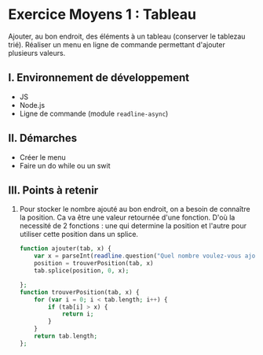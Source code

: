 # Exercice Moyens 1 : Tableau

Ajouter, au bon endroit, des éléments à un tableau (conserver le tablezau trié).
Réaliser un menu en ligne de commande permettant d'ajouter plusieurs valeurs.

## I. Environnement de développement

* JS
* Node.js
* Ligne de commande (module `readline-async`)

## II. Démarches
- Créer le menu
- Faire un do while ou un swit


## III. Points à retenir

1. Pour stocker le nombre ajouté au bon endroit, on a besoin de connaître la position. Ca va être une valeur retournée d'une fonction. D'où la necessité de 2 fonctions : une qui determine la position et l'autre pour utiliser cette position dans un splice.
    ```php
    function ajouter(tab, x) {
        var x = parseInt(readline.question("Quel nombre voulez-vous ajouter ? "));
        position = trouverPosition(tab, x)
        tab.splice(position, 0, x);

    };
    function trouverPosition(tab, x) {
        for (var i = 0; i < tab.length; i++) {
            if (tab[i] > x) {
                return i;
            }
        }
        return tab.length;
    };
    ```
